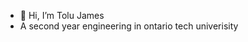 - 👋 Hi, I’m Tolu James
- A second year engineering in ontario tech univerisity 

<!---
Tolu53/Tolu53 is a ✨ special ✨ repository because its `README.md` (this file) appears on your GitHub profile.
You can click the Preview link to take a look at your changes.
--->

